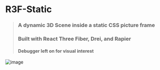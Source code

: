 # R3F-Static
> ### A dynamic 3D Scene inside a static CSS picture frame
> ### Built with React Three Fiber, Drei, and Rapier
> #### Debugger left on for visual interest
![image](https://user-images.githubusercontent.com/107072854/211188257-c9de2403-a5dd-416c-ad77-ef9f6126bdba.png)

